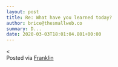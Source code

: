 ```yaml
---  
layout: post  
title: Re: What have you learned today?  
author: brice@thesmallweb.co  
summary: D...  
date: 2020-03-03T18:01:04.801+00:00  
---
```


<<br />Posted via <a href="https://franklinpostal.com">Franklin</a>